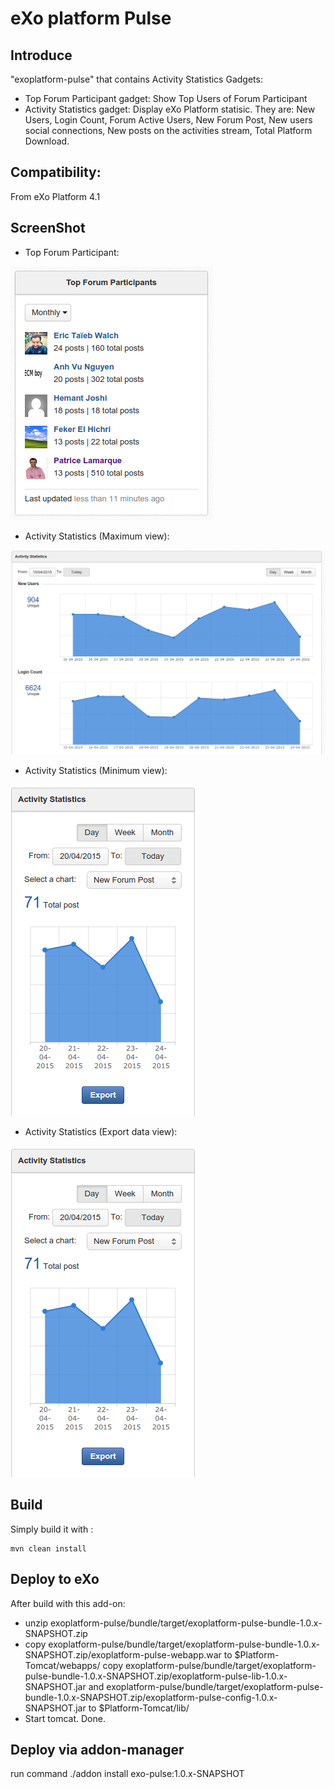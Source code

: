 eXo platform Pulse
=====================

Introduce
---------------
"exoplatform-pulse" that contains Activity Statistics Gadgets:
* Top Forum Participant gadget: Show Top Users of Forum Participant
* Activity Statistics gadget: Display eXo Platform statisic. They are: New Users, Login Count, Forum Active Users, New Forum Post, New users social connections, New posts on the activities stream, Total Platform Download.

Compatibility:
---------------
From eXo Platform 4.1

ScreenShot
---------------
* Top Forum Participant:
<img src="resource/ScreenShots/TopForumParticipant.png" alt="Top Forum Participant">

* Activity Statistics (Maximum view):
<img src="resource/ScreenShots/ActivityStatistics.png" alt="Activity Statistics maximum view">

* Activity Statistics (Minimum view):
<img src="resource/ScreenShots/ActivitiyStatisticsMini.png" alt="Activity Statistics minimum view">

* Activity Statistics (Export data view):
<img src="resource/ScreenShots/ActivitiyStatisticsMini.png" alt="Activity Statistics: Export data view">


Build
---------------
Simply build it with :

	mvn clean install


Deploy to eXo
---------------
After build with this add-on:
* unzip exoplatform-pulse/bundle/target/exoplatform-pulse-bundle-1.0.x-SNAPSHOT.zip
* copy exoplatform-pulse/bundle/target/exoplatform-pulse-bundle-1.0.x-SNAPSHOT.zip/exoplatform-pulse-webapp.war to $Platform-Tomcat/webapps/
copy exoplatform-pulse/bundle/target/exoplatform-pulse-bundle-1.0.x-SNAPSHOT.zip/exoplatform-pulse-lib-1.0.x-SNAPSHOT.jar and exoplatform-pulse/bundle/target/exoplatform-pulse-bundle-1.0.x-SNAPSHOT.zip/exoplatform-pulse-config-1.0.x-SNAPSHOT.jar to $Platform-Tomcat/lib/
* Start tomcat. Done.

Deploy via addon-manager
---------------
run command ./addon install exo-pulse:1.0.x-SNAPSHOT 
